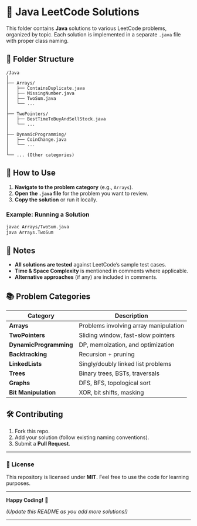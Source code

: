 
# **📁 Java LeetCode Solutions**

This folder contains **Java** solutions to various LeetCode problems, organized by topic. Each solution is implemented in a separate `.java` file with proper class naming.

## **📂 Folder Structure**
```
/Java
│
├── Arrays/
│   ├── ContainsDuplicate.java
│   ├── MissingNumber.java
│   ├── TwoSum.java
│   └── ...
│
├── TwoPointers/
│   ├── BestTimeToBuyAndSellStock.java
│   └── ...
│
├── DynamicProgramming/
│   ├── CoinChange.java
│   └── ...
│
└── ... (Other categories)
```

## **📝 How to Use**
1. **Navigate to the problem category** (e.g., `Arrays`).
2. **Open the `.java` file** for the problem you want to review.
3. **Copy the solution** or run it locally.

### **Example: Running a Solution**
```bash
javac Arrays/TwoSum.java
java Arrays.TwoSum
```

## **📌 Notes**
- **All solutions are tested** against LeetCode’s sample test cases.
- **Time & Space Complexity** is mentioned in comments where applicable.
- **Alternative approaches** (if any) are included in comments.

## **📚 Problem Categories**
| Category | Description |
|----------|-------------|
| **Arrays** | Problems involving array manipulation |
| **TwoPointers** | Sliding window, fast-slow pointers |
| **DynamicProgramming** | DP, memoization, and optimization |
| **Backtracking** | Recursion + pruning |
| **LinkedLists** | Singly/doubly linked list problems |
| **Trees** | Binary trees, BSTs, traversals |
| **Graphs** | DFS, BFS, topological sort |
| **Bit Manipulation** | XOR, bit shifts, masking |

## **🛠️ Contributing**
1. Fork this repo.
2. Add your solution (follow existing naming conventions).
3. Submit a **Pull Request**.

---

### **📜 License**
This repository is licensed under **MIT**. Feel free to use the code for learning purposes.

---

**Happy Coding!** 🚀  

*(Update this README as you add more solutions!)*  

---
